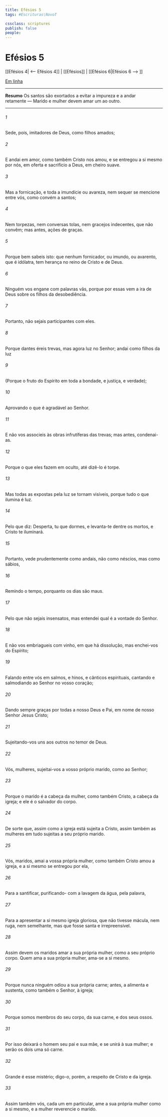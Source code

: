 ```yaml
---
title: Efésios 5
tags: #Escrituras\NovoT

cssclass: scriptures
publish: false
people:
---
```


# Efésios 5
[[Efésios 4| <-- Efésios 4]] | [[Efésios]] | [[Efésios 6|Efésios 6 --> ]]

[Em linha](https://churchofjesuschrist.org/study/scriptures/nt/eph/5?lang=por)

---
__Resumo__
Os santos são exortados a evitar a impureza e a andar retamente — Marido e mulher devem amar um ao outro.

---
###### 1 
Sede, pois, imitadores de Deus, como filhos amados;

###### 2 
E andai em amor, como também Cristo nos amou, e se entregou a si mesmo por nós, em oferta e sacrifício a Deus, em cheiro suave.

###### 3 
Mas a fornicação, e toda a imundície ou avareza, nem sequer se mencione entre vós, como convém a santos;

###### 4 
Nem torpezas, nem conversas tolas, nem gracejos indecentes, que não convêm; mas antes, ações de graças.

###### 5 
Porque bem sabeis isto: que nenhum fornicador, ou imundo, ou avarento, que é idólatra, tem herança no reino de Cristo e de Deus.

###### 6 
Ninguém vos engane com palavras vãs, porque por essas  vem a ira de Deus sobre os filhos da desobediência.

###### 7 
Portanto, não sejais participantes com eles.

###### 8 
Porque dantes éreis trevas, mas agora  luz no Senhor; andai como filhos da luz

###### 9 
(Porque o fruto do Espírito  em toda a bondade, e justiça, e verdade);

###### 10 
Aprovando o que é agradável ao Senhor.

###### 11 
E não vos associeis às obras infrutíferas das trevas; mas antes, condenai-as.

###### 12 
Porque o que eles fazem em oculto, até dizê-lo é  torpe.

###### 13 
Mas todas as  expostas pela luz se tornam visíveis, porque tudo o que ilumina é luz.

###### 14 
Pelo que diz: Desperta, tu que dormes, e levanta-te dentre os mortos, e Cristo te iluminará.

###### 15 
Portanto, vede prudentemente como andais, não como néscios, mas como sábios,

###### 16 
Remindo o tempo, porquanto os dias são maus.

###### 17 
Pelo que não sejais insensatos, mas entendei qual é a vontade do Senhor.

###### 18 
E não vos embriagueis com vinho, em que há dissolução, mas enchei-vos do Espírito;

###### 19 
Falando entre vós em salmos, e hinos, e cânticos espirituais, cantando e salmodiando ao Senhor no vosso coração;

###### 20 
Dando sempre graças por todas  a nosso Deus e Pai, em nome de nosso Senhor Jesus Cristo;

###### 21 
Sujeitando-vos uns aos outros no temor de Deus.

###### 22 
Vós, mulheres, sujeitai-vos a vosso próprio marido, como ao Senhor;

###### 23 
Porque o marido é a cabeça da mulher, como também Cristo, a cabeça da igreja; e ele é o salvador do corpo.

###### 24 
De sorte que, assim como a igreja está sujeita a Cristo, assim também as mulheres  em tudo sujeitas a seu próprio marido.

###### 25 
Vós, maridos, amai a vossa própria mulher, como também Cristo amou a igreja, e a si mesmo se entregou por ela,

###### 26 
Para a santificar, purificando- com a lavagem da água, pela palavra,

###### 27 
Para a apresentar a si mesmo igreja gloriosa, que não tivesse mácula, nem ruga, nem  semelhante, mas que fosse santa e irrepreensível.

###### 28 
Assim devem os maridos amar a sua própria mulher, como a seu próprio corpo. Quem ama a sua própria mulher, ama-se a si mesmo.

###### 29 
Porque nunca ninguém odiou a sua própria carne; antes, a alimenta e sustenta, como também o Senhor, à igreja;

###### 30 
Porque somos membros do seu corpo, da sua carne, e dos seus ossos.

###### 31 
Por isso deixará o homem seu pai e sua mãe, e se unirá à sua mulher; e serão os dois uma só carne.

###### 32 
Grande é esse mistério; digo-o, porém, a respeito de Cristo e da igreja.

###### 33 
Assim também vós, cada um em particular, ame a sua própria mulher como a si mesmo, e a mulher reverencie o marido.

